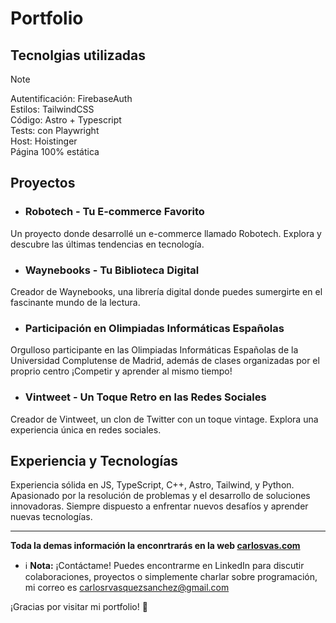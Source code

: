 # Portfolio
## Tecnolgias utilizadas
> [!NOTE]  
> Autentificación: FirebaseAuth    
> Estilos: TailwindCSS  
> Código: Astro + Typescript  
> Tests: con Playwright  
> Host: Hoistinger  
> Página 100% estática  

## Proyectos
- ### Robotech - Tu E-commerce Favorito
Un proyecto donde desarrollé un e-commerce llamado Robotech. Explora y descubre las últimas tendencias en tecnología.

- ### Waynebooks - Tu Biblioteca Digital
Creador de Waynebooks, una librería digital donde puedes sumergirte en el fascinante mundo de la lectura.

- ### Participación en Olimpiadas Informáticas Españolas
Orgulloso participante en las Olimpiadas Informáticas Españolas de la Universidad Complutense de Madrid, además de clases organizadas por el proprio centro ¡Competir y aprender al mismo tiempo!

- ### Vintweet - Un Toque Retro en las Redes Sociales
Creador de Vintweet, un clon de Twitter con un toque vintage. Explora una experiencia única en redes sociales.

## Experiencia y Tecnologías
Experiencia sólida en JS, TypeScript, C++, Astro, Tailwind, y Python.
Apasionado por la resolución de problemas y el desarrollo de soluciones innovadoras.
Siempre dispuesto a enfrentar nuevos desafíos y aprender nuevas tecnologías.

---

**Toda la demas información la enconrtrarás en la web [carlosvas.com](https:www.carlosvas.com)**

- :information_source: **Nota:**
¡Contáctame! Puedes encontrarme en LinkedIn para discutir colaboraciones, proyectos o simplemente charlar sobre programación, mi correo es carlosrvasquezsanchez@gmail.com

¡Gracias por visitar mi portfolio! 🚀

